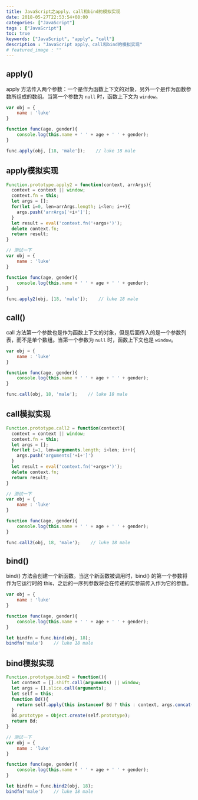 ```yaml
---
title: JavaScript之apply、call和bind的模拟实现
date: 2018-05-27T22:53:54+08:00
categories: ["JavaScript"]
tags : ["JavaScript"]
toc: true
keywords: ["JavaScript", "apply", "call"]
description : "JavaScript apply、call和bind的模拟实现"
# featured_image : ""
---
```



## apply()

apply 方法传入两个参数：一个是作为函数上下文的对象，另外一个是作为函数参数所组成的数组。当第一个参数为 `null` 时，函数上下文为 `window`。

```javascript
var obj = {
    name : 'luke'
}

function func(age, gender){
    console.log(this.name + ' ' + age + ' ' + gender);
}

func.apply(obj, [18, 'male']);    // luke 18 male
```



## apply模拟实现

```javascript
Function.prototype.apply2 = function(context, arrArgs){
  context = context || window;
  context.fn = this;
  let args = [];
  for(let i=0, len=arrArgs.length; i<len; i++){
    args.push('arrArgs['+i+']');
  }
  let result = eval('context.fn('+args+')');
  delete context.fn;
  return result;
}

// 测试一下
var obj = {
    name : 'luke'
}

function func(age, gender){
    console.log(this.name + ' ' + age + ' ' + gender);
}

func.apply2(obj, [18, 'male']);    // luke 18 male

```

## call()

call 方法第一个参数也是作为函数上下文的对象，但是后面传入的是一个参数列表，而不是单个数组。当第一个参数为 `null` 时，函数上下文也是 `window`。

```javascript
var obj = {
    name : 'luke'
}

function func(age, gender){
    console.log(this.name + ' ' + age + ' ' + gender);
}

func.call(obj, 18, 'male');    // luke 18 male
```


## call模拟实现

```javascript
Function.prototype.call2 = function(context){
  context = context || window;
  context.fn = this;
  let args = [];
  for(let i=1, len=arguments.length; i<len; i++){
    args.push('arguments['+i+']')
  }
  let result = eval('context.fn('+args+')');
  delete context.fn;
  return result;
}

// 测试一下
var obj = {
    name : 'luke'
}

function func(age, gender){
    console.log(this.name + ' ' + age + ' ' + gender);
}

func.call2(obj, 18, 'male');    // luke 18 male
```

## bind()
bind() 方法会创建一个新函数。当这个新函数被调用时，bind() 的第一个参数将作为它运行时的 this，之后的一序列参数将会在传递的实参前传入作为它的参数。

```javascript
var obj = {
    name : 'luke'
}

function func(age, gender){
    console.log(this.name + ' ' + age + ' ' + gender);
}

let bindfn = func.bind(obj, 18);
bindfn('male')    // luke 18 male

```

## bind模拟实现

```javascript
Function.prototype.bind2 = function(){
  let context = [].shift.call(arguments) || window;
  let args = [].slice.call(arguments);
  let self = this;
  function Bd(){
    return self.apply(this instanceof Bd ? this : context, args.concat([].slice.call(arguments)));
  }
  Bd.prototype = Object.create(self.prototype);
  return Bd;
}

// 测试一下
var obj = {
    name : 'luke'
}

function func(age, gender){
    console.log(this.name + ' ' + age + ' ' + gender);
}

let bindfn = func.bind2(obj, 18);
bindfn('male')    // luke 18 male

```